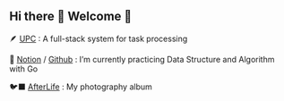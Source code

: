 ## Hi there 👋 Welcome 🦉

🪶 [UPC](https://github.com/comevback/UPC-node.git) : A full-stack system for task processing

🪽 [Notion](https://quaint-fascinator-7a3.notion.site/DSA-memos-ef3bd2078fda4d8281a406e8989215af?pvs=4) / [Github](https://github.com/comevback/leetcode.git) : I’m currently practicing Data Structure and Algorithm with Go

🐦‍⬛ [AfterLife](https://afterlife-art.vercel.app/) : My photography album
